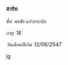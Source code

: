 ### ฮาร์ท
*ชื่อ: พรชัย แก้วกระบิล*

*อายุ: 18*

*วันเดือนปีเกิด: 12/06/2547*

[ig](https://www.instagram.com/_chai.ya.pron_/?hl=th)
